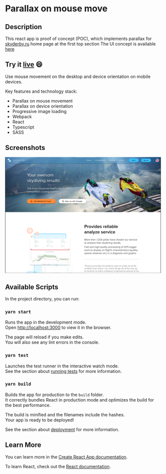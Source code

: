 # Parallax on mouse move

## Description 

This react app is proof of concept (POC), which implements parallax for [skyderby.ru](https://skyderby.ru) home page at the first top section The UI concept is available [here](https://www.figma.com/file/jLhpyqR3KGDO6hRhVkmXyB/Skyderby?node-id=2%3A2)

## Try it [__live__](https://halconel.github.io/parallax-on-mousemove-react/) :smile:
Use mouse movement on the desktop and device orientation on mobile devices.

Key features and technology stack:
* Parallax on mouse movement
* Parallax on device orientation
* Progressive image loading
* Webpack
* React
* Typescript
* SASS
## Screenshots

![screen shot](./screenshots/scr-image-1.png)

## Available Scripts

In the project directory, you can run:

### `yarn start`

Runs the app in the development mode.\
Open [http://localhost:3000](http://localhost:3000) to view it in the browser.

The page will reload if you make edits.\
You will also see any lint errors in the console.

### `yarn test`

Launches the test runner in the interactive watch mode.\
See the section about [running tests](https://facebook.github.io/create-react-app/docs/running-tests) for more information.

### `yarn build`

Builds the app for production to the `build` folder.\
It correctly bundles React in production mode and optimizes the build for the best performance.

The build is minified and the filenames include the hashes.\
Your app is ready to be deployed!

See the section about [deployment](https://facebook.github.io/create-react-app/docs/deployment) for more information.

## Learn More

You can learn more in the [Create React App documentation](https://facebook.github.io/create-react-app/docs/getting-started).

To learn React, check out the [React documentation](https://reactjs.org/).
